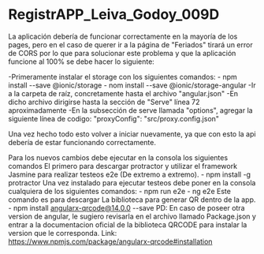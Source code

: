 # RegistrAPP_Leiva_Godoy_009D
La aplicación debería de funcionar correctamente en la mayoría de los pages, pero en el caso de querer ir a la página de "Feriados" tirará un error de CORS por lo que para solucionar este problema y que la aplicación funcione al 100% se debe hacer lo siguiente:

-Primeramente instalar el storage con los siguientes comandos:
    - npm install --save @ionic/storage
    - nom install --save @ionic/storage-angular
-Ir a la carpeta de raíz, concretamente hasta el archivo "angular.json"
-En dicho archivo dirigirse hasta la sección de "Serve" línea 72 aproximadamente
-En la subsección de serve llamada "options", agregar la siguiente línea de codigo: "proxyConfig": "src/proxy.config.json"


Una vez hecho todo esto volver a iniciar nuevamente, ya que con esto la api debería de estar funcionando correctamente.

Para los nuevos cambios debe ejecutar en la consola los siguientes comandos
El primero para descargar protractor y utilizar el framework Jasmine para realizar testeos e2e (De extremo a extremo).
    - npm install -g protractor 
Una vez instalado para ejecutar testeos debe poner en la consola cualquiera de los siguientes comandos:
    - npm run e2e
    - ng e2e
Este comando es para descargar La biblioteca para generar QR dentro de la app.
    - npm install angularx-qrcode@14.0.0 --save
PD: En caso de poseer otra version de angular, le sugiero revisarla en el archivo llamado Package.json
    y entrar a la documentacion oficial de la biblioteca QRCODE para instalar la version que le corresponda.
Link: https://www.npmjs.com/package/angularx-qrcode#installation
